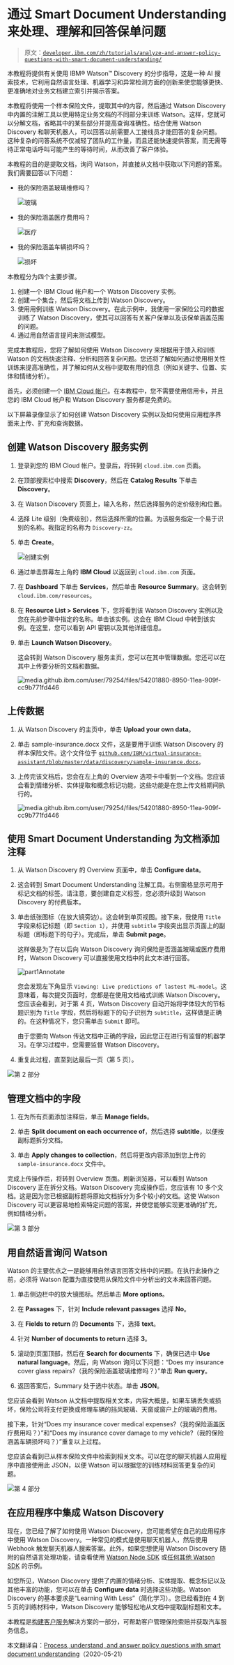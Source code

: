 # 通过 Smart Document Understanding 来处理、理解和回答保单问题

> 原文：[`developer.ibm.com/zh/tutorials/analyze-and-answer-policy-questions-with-smart-document-understanding/`](https://developer.ibm.com/zh/tutorials/analyze-and-answer-policy-questions-with-smart-document-understanding/)

本教程将提供有关使用 IBM® Watson™ Discovery 的分步指导，这是一种 AI 搜索技术，它利用自然语言处理、机器学习和异常检测方面的创新来使您能够更快、更准确地对业务文档建立索引并揭示答案。

本教程将使用一个样本保险文件，提取其中的内容，然后通过 Watson Discovery 中内置的注解工具以使用特定业务文档的不同部分来训练 Watson。这样，您就可以分解文档，省略其中的某些部分并提高查询准确性。结合使用 Watson Discovery 和聊天机器人，可以回答以前需要人工接线员才能回答的复杂问题。这种复杂的问答系统不仅减轻了团队的工作量，而且还能快速提供答案，而无需等待正常电话呼叫可能产生的等待时间，从而改善了客户体验。

本教程的目的是提取文档，询问 Watson，并直接从文档中获取以下问题的答案。我们需要回答以下问题：

*   我的保险涵盖玻璃维修吗？

    ![玻璃](img/10143afc1e7346dffa81686102361080.png)

*   我的保险涵盖医疗费用吗？

    ![医疗](img/8f753491e98184bdbe3c81ab13142c64.png)

*   我的保险涵盖车辆损坏吗？

    ![损坏](img/24e98c34d28ead3bf3b7a30f9ec4e80b.png)

本教程分为四个主要步骤。

1.  创建一个 IBM Cloud 帐户和一个 Watson Discovery 实例。
2.  创建一个集合，然后将文档上传到 Watson Discovery。
3.  使用用例训练 Watson Discovery。在此示例中，我使用一家保险公司的数据训练了 Watson Discovery，使其可以回答有关客户保单以及该保单涵盖范围的问题。
4.  通过用自然语言提问来测试模型。

完成本教程后，您将了解如何使用 Watson Discovery 来根据用于馈入和训练 Watson 的文档快速注释、分析和回答复杂问题。您还将了解如何通过使用相关性训练来提高准确性，并了解如何从文档中提取有用的信息（例如关键字、位置、实体和情绪分析）。

首先，必须创建一个 [IBM Cloud 帐户](https://cocl.us/IBM_CLOUD_GCG)。在本教程中，您不需要使用信用卡，并且您的 IBM Cloud 帐户和 Watson Discovery 服务都是免费的。

以下屏幕录像显示了如何创建 Watson Discovery 实例以及如何使用应用程序界面来上传、扩充和查询数据。

## 创建 Watson Discovery 服务实例

1.  登录到您的 IBM Cloud 帐户。登录后，将转到 `cloud.ibm.com` 页面。
2.  在顶部搜索栏中搜索 **Discovery**，然后在 **Catalog Results** 下单击 **Discovery**。
3.  在 Watson Discovery 页面上，输入名称，然后选择服务的定价级别和位置。
4.  选择 Lite 级别（免费级别），然后选择所需的位置。为该服务指定一个易于识别的名称。我指定的名称为 `Discovery-zz`。
5.  单击 **Create**。

    ![创建实例](img/43d0abf2a442b8a6ff2d26d3feb397e1.png)

6.  通过单击屏幕左上角的 **IBM Cloud** 以返回到 `cloud.ibm.com` 页面。

7.  在 **Dashboard** 下单击 **Services**，然后单击 **Resource Summary**。这会转到 `cloud.ibm.com/resources`。

8.  在 **Resource List > Services** 下，您将看到该 Watson Discovery 实例以及您在先前步骤中指定的名称。单击该实例。这会在 IBM Cloud 中转到该实例。在这里，您可以看到 API 密钥以及其他详细信息。

9.  单击 **Launch Watson Discovery**。

    这会转到 Watson Discovery 服务主页，您可以在其中管理数据。您还可以在其中上传要分析的文档和数据。

    ![`media.github.ibm.com/user/79254/files/54201880-8950-11ea-909f-cc9b771fd446`](img/adf46195b9860416b6dc0d809315af91.png)

## 上传数据

1.  从 Watson Discovery 的主页中，单击 **Upload your own data**。

2.  单击 sample-insurance.docx 文件，这是要用于训练 Watson Discovery 的样本保险文件。这个文件位于 [`github.com/IBM/virtual-insurance-assistant/blob/master/data/discovery/sample-insurance.docx`](https://github.com/IBM/virtual-insurance-assistant/blob/master/data/discovery/sample-insurance.docx)。

3.  上传完该文档后，您会在左上角的 Overview 选项卡中看到一个文档。您应该会看到情绪分析、实体提取和概念标记功能，这些功能是在您上传文档期间执行的。

    ![`media.github.ibm.com/user/79254/files/54201880-8950-11ea-909f-cc9b771fd446`](img/33ec97b03954fa79136d918cde8f0c7f.png)

## 使用 Smart Document Understanding 为文档添加注释

1.  从 Watson Discovery 的 Overview 页面中，单击 **Configure data**。

2.  这会转到 Smart Document Understanding 注解工具。右侧窗格显示可用于标记文档的标签。请注意，要创建自定义标签，您必须升级到 Watson Discovery 的付费版本。

3.  单击纸张图标（在放大镜旁边）。这会转到单页视图。接下来，我使用 `Title` 字段来标记标题（即 `Section 1`），并使用 `subtitle` 字段突出显示页面上的副标题（即标题下的句子）。完成后，单击 **Submit page**。

    这样做是为了在以后向 Watson Discovery 询问保险是否涵盖玻璃或医疗费用时，Watson Discovery 可以直接使用文档中的此文本进行回答。

    ![part1Annotate](img/4ceb70817fefaaf664273781e10b5fc1.png)

    您会发现左下角显示 `Viewing: Live predictions of lastest ML-model`。这意味着，每次提交页面时，您都是在使用文档格式训练 Watson Discovery。您应该会看到，对于第 4 页，Watson Discovery 自动开始将字体较大的节标题识别为 `Title` 字段，然后将标题下的句子识别为 `subtitle`，这样做是正确的。在这种情况下，您只需单击 `Submit` 即可。

    由于您要向 Watson 传达文档中正确的字段，因此您正在进行有监督的机器学习。在学习过程中，您需要监督 Watson Discovery。

4.  重复此过程，直至到达最后一页（第 5 页）。

![第 2 部分](img/6d698a8d6276fec2b3f043d3ccd81194.png)

## 管理文档中的字段

1.  在为所有页面添加注释后，单击 **Manage fields**。

2.  单击 **Split document on each occurrence of**，然后选择 **subtitle**，以便按副标题拆分文档。

3.  单击 **Apply changes to collection**，然后将更改内容添加到您上传的 `sample-insurance.docx` 文件中。

完成上传操作后，将转到 Overview 页面。刷新浏览器，可以看到 Watson Discovery 正在拆分文档。Watson Discovery 完成操作后，您应该有 10 多个文档。这是因为您已根据副标题将原始文档拆分为多个较小的文档。这使 Watson Discovery 可以更容易地检索特定问题的答案，并使您能够实现更准确的扩充，例如情绪分析。

![第 3 部分](img/b933f06d3ed9d5b3c6e9c93edb56e466.png)

## 用自然语言询问 Watson

Watson 的主要优点之一是能够用自然语言回答文档中的问题。在执行此操作之前，必须将 Watson 配置为直接使用从保险文件中分析出的文本来回答问题。

1.  单击侧边栏中的放大镜图标。然后单击 **More options**。

2.  在 **Passages** 下，针对 **Include relevant passages** 选择 **No**。

3.  在 **Fields to return** 的 **Documents** 下，选择 **text**。

4.  针对 **Number of documents to return** 选择 **3**。

5.  滚动到页面顶部，然后在 **Search for documents** 下，确保已选中 **Use natural language**。然后，向 Watson 询问以下问题：“Does my insurance cover glass repairs?（我的保险涵盖玻璃维修吗？）”单击 **Run query**。

6.  返回答案后，Summary 处于选中状态。单击 **JSON**。

您应该会看到 Watson 从文档中提取相关文本，内容大概是，如果车辆丢失或损坏，保险公司将支付更换或修理车辆的挡风玻璃、天窗或窗户上的玻璃的费用。

接下来，针对“Does my insurance cover medical expenses?（我的保险涵盖医疗费用吗？）”和“Does my insurance cover damage to my vehicle?（我的保险涵盖车辆损坏吗？）”重复以上过程。

您应该会看到已从样本保险文件中检索到相关文本。可以在您的聊天机器人应用程序中直接使用此 JSON，以便 Watson 可以根据您的训练材料回答更复杂的问题。

![第 4 部分](img/18e45c7d1da85d9232e3c0ebddb253c6.png)

## 在应用程序中集成 Watson Discovery

现在，您已经了解了如何使用 Watson Discovery，您可能希望在自己的应用程序中使用 Watson Discovery。一种常见的模式是使用聊天机器人，然后使用 Webhook 触发聊天机器人搜索答案。此外，如果您想使用 Watson Discovery 随附的自然语言处理功能，请查看使用 [Watson Node SDK](https://github.com/watson-developer-cloud/node-sdk) 或[任何其他 Watson SDK](https://github.com/watson-developer-cloud) 的示例。

如您所见，Watson Discovery 提供了内置的情绪分析、实体提取、概念标记以及其他丰富的功能，您可以在单击 **Configure data** 时选择这些功能。Watson Discovery 的基本要求是“Learning With Less”（简化学习）。您已经看到在 4 到 5 页的训练材料中，Watson Discovery 能够轻松地从文档中提取副标题和文本。

本教程是[构建客户服务](https://developer.ibm.com/zh/articles/insurance-industry-customer-care-solution)解决方案的一部分，可帮助客户管理保险索赔并获取汽车服务信息。

本文翻译自：[Process, understand, and answer policy questions with smart document understanding](https://developer.ibm.com/tutorials/analyze-and-answer-policy-questions-with-smart-document-understanding/)（2020-05-21）